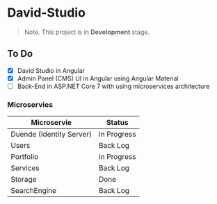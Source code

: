 # David-Studio

> Note. This project is in **Development** stage.

## To Do

- [x] David Studio in Angular
- [x] Admin Panel (CMS) UI in Angular using Angular Material
- [ ] Back-End in ASP.NET Core 7 with using microservices architecture

### Microservies

| Microservie              | Status      |
| ------------------------ | ----------- |
| Duende (Identity Server) | In Progress |
| Users                    | Back Log    |
| Portfolio                | In Progress |
| Services                 | Back Log    |
| Storage                  | Done        |
| SearchEngine             | Back Log    |
